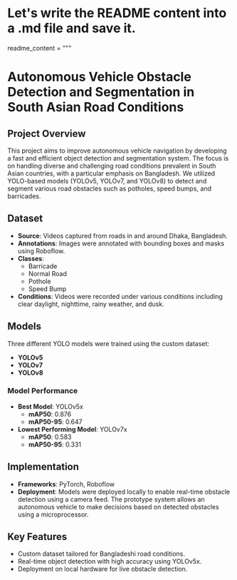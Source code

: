 # Let's write the README content into a .md file and save it.
readme_content = """
# Autonomous Vehicle Obstacle Detection and Segmentation in South Asian Road Conditions

## Project Overview

This project aims to improve autonomous vehicle navigation by developing a fast and efficient object detection and segmentation system. The focus is on handling diverse and challenging road conditions prevalent in South Asian countries, with a particular emphasis on Bangladesh. We utilized YOLO-based models (YOLOv5, YOLOv7, and YOLOv8) to detect and segment various road obstacles such as potholes, speed bumps, and barricades.

## Dataset

- **Source**: Videos captured from roads in and around Dhaka, Bangladesh.
- **Annotations**: Images were annotated with bounding boxes and masks using Roboflow.
- **Classes**:
  - Barricade
  - Normal Road
  - Pothole
  - Speed Bump
- **Conditions**: Videos were recorded under various conditions including clear daylight, nighttime, rainy weather, and dusk.

## Models

Three different YOLO models were trained using the custom dataset:
- **YOLOv5**
- **YOLOv7**
- **YOLOv8**

### Model Performance
- **Best Model**: YOLOv5x
  - **mAP50**: 0.876
  - **mAP50-95**: 0.647
- **Lowest Performing Model**: YOLOv7x
  - **mAP50**: 0.583
  - **mAP50-95**: 0.331

## Implementation

- **Frameworks**: PyTorch, Roboflow
- **Deployment**: Models were deployed locally to enable real-time obstacle detection using a camera feed. The prototype system allows an autonomous vehicle to make decisions based on detected obstacles using a microprocessor.

## Key Features

- Custom dataset tailored for Bangladeshi road conditions.
- Real-time object detection with high accuracy using YOLOv5x.
- Deployment on local hardware for live obstacle detection.


